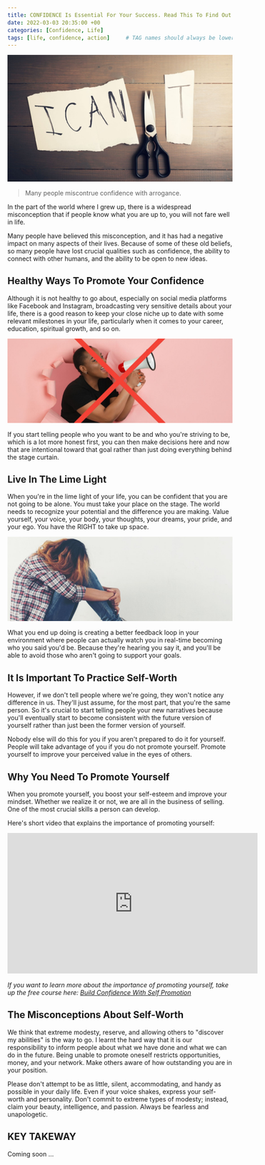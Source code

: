 ```yaml
---
title: CONFIDENCE Is Essential For Your Success. Read This To Find Out Why
date: 2022-03-03 20:35:00 +00
categories: [Confidence, Life]
tags: [life, confidence, action]     # TAG names should always be lowercase
---
```


![confidence](/assets/img/confidence.jpg)

> Many people miscontrue confidence with arrogance.

In the part of the world where I grew up, there is a widespread misconception that if people know what you are up to, you will not fare well in life.

Many people have believed this misconception, and it has had a negative impact on many aspects of their lives. Because of some of these old beliefs, so many people have lost crucial qualities such as confidence, the ability to connect with other humans, and the ability to be open to new ideas.

## Healthy Ways To Promote Your Confidence

Although it is not healthy to go about, especially on social media platforms like Facebook and Instagram, broadcasting very sensitive details about your life, there is a good reason to keep your close niche up to date with some relevant milestones in your life, particularly when it comes to your career, education, spiritual growth, and so on.

![promote](/assets/img/dont-promote.jpg)

If you start telling people who you want to be and who you're striving to be, which is a lot more honest first, you can then make decisions here and now that are intentional toward that goal rather than just doing everything behind the stage curtain.

## Live In The Lime Light

When you're in the lime light of your life, you can be confident that you are not going to be alone.
You must take your place on the stage. The world needs to recognize your potential and the difference you are making. Value yourself, your voice, your body, your thoughts, your dreams, your pride, and your ego. You have the RIGHT to take up space.

![self-worth](/assets/img/self-worth.jpg)

What you end up doing is creating a better feedback loop in your environment where people can actually watch you in real-time becoming who you said you'd be. Because they're hearing you say it, and you'll be able to avoid those who aren't going to support your goals.

## It Is Important To Practice Self-Worth

However, if we don't tell people where we're going, they won't notice any difference in us. They'll just assume, for the most part, that you're the same person. So it's crucial to start telling people your new narratives because you'll eventually start to become consistent with the future version of yourself rather than just been the former version of yourself.

Nobody else will do this for you if you aren't prepared to do it for yourself.
People will take advantage of you if you do not promote yourself.
Promote yourself to improve your perceived value in the eyes of others.

## Why You Need To Promote Yourself

When you promote yourself, you boost your self-esteem and improve your mindset.
Whether we realize it or not, we are all in the business of selling.
One of the most crucial skills a person can develop.

Here's short video that explains the importance of promoting yourself:

<iframe width="560" height="315" src="https://www.youtube.com/embed/tSl9K3x7FPM" title="YouTube video player" frameborder="0" allow="accelerometer; autoplay; clipboard-write; encrypted-media; gyroscope; picture-in-picture" allowfullscreen></iframe>

_If you want to learn more about the importance of promoting yourself, take up the free course here: [Build Confidence With Self Promotion](https://learndigital.withgoogle.com/digitalskills/course/self-promotion)_

## The Misconceptions About Self-Worth

We think that extreme modesty, reserve, and allowing others to "discover my abilities" is the way to go. I learnt the hard way that it is our responsibility to inform people about what we have done and what we can do in the future. Being unable to promote oneself restricts opportunities, money, and your network. Make others aware of how outstanding you are in your position.

Please don't attempt to be as little, silent, accommodating, and handy as possible in your daily life. Even if your voice shakes, express your self-worth and personality. Don't commit to extreme types of modesty; instead, claim your beauty, intelligence, and passion. Always be fearless and unapologetic.

## KEY TAKEWAY

Coming soon ...
